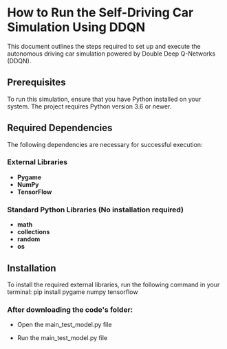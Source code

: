 # How to Run the Self-Driving Car Simulation Using DDQN

This document outlines the steps required to set up and execute the autonomous driving car simulation powered by Double Deep Q-Networks (DDQN).

## Prerequisites

To run this simulation, ensure that you have Python installed on your system. The project requires Python version 3.6 or newer.

## Required Dependencies

The following dependencies are necessary for successful execution:

### External Libraries
- **Pygame**
- **NumPy** 
- **TensorFlow**

### Standard Python Libraries (No installation required)
- **math**
- **collections**
- **random**
- **os**

## Installation

To install the required external libraries, run the following command in your terminal:
pip install pygame numpy tensorflow

### After downloading the code's folder:
- Open the main_test_model.py file 

- Run the  main_test_model.py file
